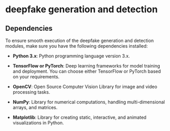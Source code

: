 # deepfake generation and detection
## Dependencies

To ensure smooth execution of the deepfake generation and detection modules, make sure you have the following dependencies installed:

- **Python 3.x**: Python programming language version 3.x.
  
- **TensorFlow or PyTorch**: Deep learning frameworks for model training and deployment. You can choose either TensorFlow or PyTorch based on your requirements.
  
- **OpenCV**: Open Source Computer Vision Library for image and video processing tasks.
  
- **NumPy**: Library for numerical computations, handling multi-dimensional arrays, and matrices.
  
- **Matplotlib**: Library for creating static, interactive, and animated visualizations in Python.
